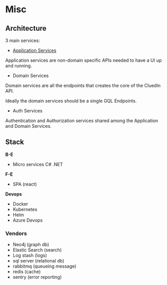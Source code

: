 # Misc

## Architecture

3 main services:

- [Application Services](https://cluedinapp.docs.apiary.io/#)

Application services are non-domain specific APIs needed to have a UI up and running.

- Domain Services

Domain services are all the endpoints that creates the core of the CluedIn API.

Ideally the domain services should be a single GQL Endpoints.

- Auth Services

Authentication and Authorization services shared among the Application and Domain Services.

## Stack

**B-E**

- Micro services C# .NET

**F-E**

- SPA (react)

**Devops**

- Docker
- Kubernetes
- Helm
- Azure Devops

### Vendors

- Neo4j (graph db)
- Elastic Search (search)
- Log stash (logs)
- sql server (relational db)
- rabbitmq (queueing message)
- redis (cache)
- sentry (error reporting)



